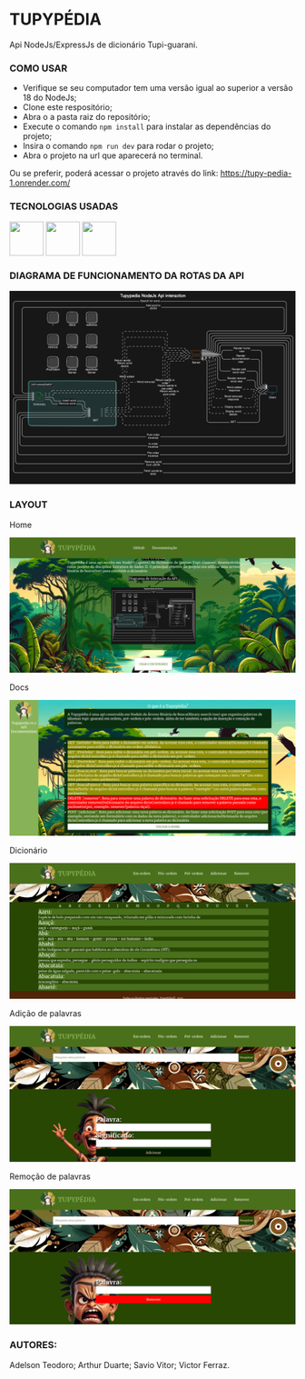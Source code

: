 # TUPYPÉDIA
Api NodeJs/ExpressJs de dicionário Tupi-guarani.


### COMO USAR
- Verifique se seu computador tem uma versão igual ao superior a versão 18 do NodeJs;
- Clone este respositório;
- Abra o a pasta raiz do repositório;
- Execute o comando `npm install` para instalar as dependências do projeto;
- Insira o comando `npm run dev` para rodar o projeto;
- Abra o projeto na url que aparecerá no terminal.

Ou se preferir, poderá acessar o projeto através do link: https://tupy-pedia-1.onrender.com/
### TECNOLOGIAS USADAS
<div>
<img src="https://cdn.jsdelivr.net/gh/devicons/devicon@latest/icons/nodejs/nodejs-original-wordmark.svg"  width="60" height="60"/>
<img src="https://cdn.jsdelivr.net/gh/devicons/devicon@latest/icons/express/express-original-wordmark.svg" width="60" height="60"/>
<img src="https://cdn.jsdelivr.net/gh/devicons/devicon@latest/icons/handlebars/handlebars-original-wordmark.svg"  width="60" height="60"/>
</div>

###  DIAGRAMA DE FUNCIONAMENTO DA ROTAS DA API
<img src="docs/diagrama.svg" />

### LAYOUT
<div>
<p>Home</p>
<img src="docs/home.png"/>
<p>Docs</p>
<img src="docs/docs.png"/>
<p>Dicionário</p>
<img src="docs/search.png">
<p>Adição de palavras</p>
<img src="docs/add.png">
<p>Remoção de palavras</p>
<img src="docs/remove.png">
</div>

### AUTORES:
Adelson Teodoro;
Arthur Duarte;
Savio Vitor;
Victor Ferraz.

